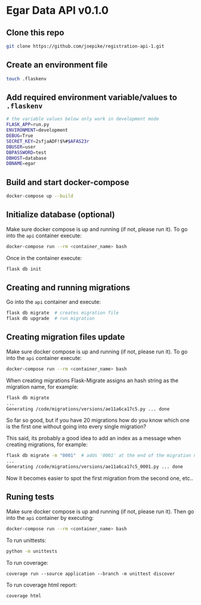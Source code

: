 # Egar Data API v0.1.0

## Clone this repo
```bash
git clone https://github.com/joepike/registration-api-1.git
```

## Create an environment file
```bash
touch .flaskenv
```

## Add required environment variable/values to `.flaskenv`
```bash
# the variable values below only work in development mode
FLASK_APP=run.py
ENVIRONMENT=development
DEBUG=True
SECRET_KEY=2sfjaADF!$%#$AFAS23r
DBUSER=user
DBPASSWORD=test
DBHOST=database
DBNAME=egar
```

## Build and start docker-compose
```bash
docker-compose up --build
```

## Initialize database (optional)
Make sure docker compose is up and running (if not, please run it).
To go into the `api` container execute:
```bash
docker-compose run --rm <container_name> bash
```
Once in the container execute:
```bash
flask db init
```

## Creating and running migrations
Go into the `api` container and execute:
```bash
flask db migrate  # creates migration file
flask db upgrade  # run migration
```

## Creating migration files update

Make sure docker compose is up and running (if not, please run it).
To go into the `api` container execute:
```bash
docker-compose run --rm <container_name> bash
```

When creating migrations Flask-Migrate assigns an hash string as the migration name, for example:
```bash
flask db migrate
...
Generating /code/migrations/versions/ae11a6ca17c5.py ... done
```
So far so good, but if you have 20 migrations how do you know which one is the first one without going into every single migration?

This said, its probably a good idea to add an index as a message when creating migrations, for example:
```bash
flask db migrate -m "0001"  # adds '0001' at the end of the migration name.
...
Generating /code/migrations/versions/ae11a6ca17c5_0001.py ... done 
```
Now it becomes easier to spot the first migration from the second one, etc..


## Runing tests

Make sure docker compose is up and running (if not, please run it).
Then go into the `api` container by executing:
```bash
docker-compose run --rm <container_name> bash
```

To run unittests:
```bash
python -m unittests
```

To run coverage:
```
coverage run --source application --branch -m unittest discover
```

To run coverage html report:
```
coverage html
```
